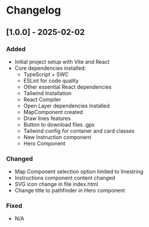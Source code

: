 # Changelog

## [1.0.0] - 2025-02-02
### Added
- Initial project setup with Vite and React
- Core dependencies installed:
  - TypeScript + SWC
  - ESLint for code quality
  - Other essential React dependencies
  - Tailwind Installation
  - React Compiler
  - Open Layer dependencies Installed
  - MapComponent created
  - Draw lines features
  - Button to download files .gpx
  - Tailwind config for contaner and card classes
  - New Instruction component
  - Hero Component

### Changed
- Map Component selection option limited to linestring
- Instructions component content changed
- SVG icon change in file index.html
- Change title to pathfinder in Hero component

### Fixed
- N/A